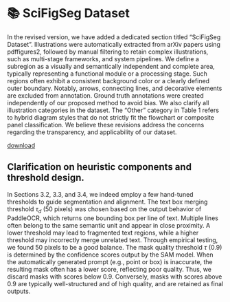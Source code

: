 # 📚 SciFigSeg Dataset

In the revised version, we have added a dedicated section titled “SciFigSeg Dataset”. Illustrations were automatically extracted from arXiv papers using pdffigures2, followed by manual filtering to retain complex illustrations, such as multi-stage frameworks, and system pipelines. We define a subregion as a visually and semantically independent and complete area, typically representing a functional module or a processing stage. Such regions often exhibit a consistent background color or a clearly defined outer boundary. Notably, arrows, connecting lines, and decorative elements are excluded from annotation. Ground truth annotations were created independently of our proposed method to avoid bias. We also clarify all illustration categories in the dataset. The “Other” category in Table 1 refers to hybrid diagram styles that do not strictly fit the flowchart or composite panel classification. We believe these revisions address the concerns regarding the transparency, and applicability of our dataset.

[download](https://aistudio.baidu.com/datasetdetail/337604)


## Clarification on heuristic components and threshold design.
In Sections 3.2, 3.3, and 3.4, we indeed employ a few hand-tuned thresholds to guide segmentation and alignment. The text box merging threshold $\tau_d$ (50 pixels) was chosen based on the output behavior of PaddleOCR, which returns one bounding box per line of text. Multiple lines often belong to the same semantic unit and appear in close proximity. A lower threshold may lead to fragmented text regions, while a higher threshold may incorrectly merge unrelated text. Through empirical testing, we found 50 pixels to be a good balance.
    The mask quality threshold $\tau$ (0.9) is determined by the confidence scores output by the SAM model. When the automatically generated prompt (e.g., point or box) is inaccurate, the resulting mask often has a lower score, reflecting poor quality. Thus, we discard masks with scores below 0.9. Conversely, masks with scores above 0.9 are typically well-structured and of high quality, and are retained as final outputs.

